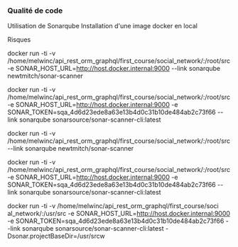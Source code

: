 ### Qualité de code

Utilisation de Sonarqube
Installation d'une image docker en local


Risques

docker run -ti -v /home/melwinc/api_rest_orm_graphql/first_course/social_network/:/root/src -e SONAR_HOST_URL=http://host.docker.internal:9000 --link sonarqube newtmitch/sonar-scanner

docker run -ti -v /home/melwinc/api_rest_orm_graphql/first_course/social_network/:/root/src -e SONAR_HOST_URL=http://host.docker.internal:9000 -e SONAR_TOKEN=sqa_4d6d23ede8a63e13b4d0c31b10de484ab2c73f66 --link sonarqube sonarsource/sonar-scanner-cli:latest

docker run -ti -v /home/melwinc/api_rest_orm_graphql/first_course/social_network/:/root/src --link sonarqube newtmitch/sonar-scanner

docker run -ti -v /home/melwinc/api_rest_orm_graphql/first_course/social_network/:/root/src -e SONAR_HOST_URL=http://host.docker.internal:9000 -e SONAR_TOKEN=sqa_4d6d23ede8a63e13b4d0c31b10de484ab2c73f66 --link sonarqube sonarsource/sonar-scanner-cli:latest

docker run -ti -v /home/melwinc/api_rest_orm_graphql/first_course/soci
al_network/:/usr/src -e SONAR_HOST_URL=http://host.docker.internal:9000 -e SONAR_TOKEN=sqa_4d6d23ede8a63e13b4d0c31b10de484ab2c73f66 --link
 sonarqube sonarsource/sonar-scanner-cli:latest -Dsonar.projectBaseDir=/usr/srcw